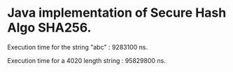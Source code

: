 # Java implementation of Secure Hash Algo SHA256.

Execution time for the string "abc" :      9283100 ns.

Execution time for a 4020 length string : 95829800 ns.
